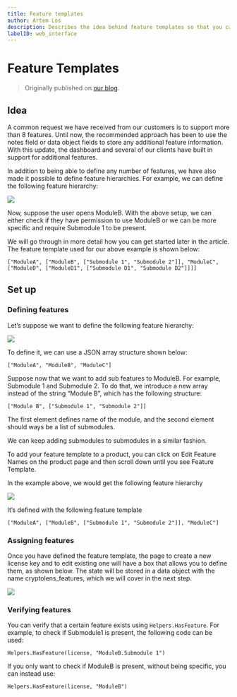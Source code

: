 ```yaml
---
title: Feature templates
author: Artem Los
description: Describes the idea behind feature templates so that you can support more than 8 features.
labelID: web_interface
---
```


# Feature Templates

> Originally published on [our blog](https://cryptolens.io/2019/05/support-for-any-number-of-features/).

## Idea
A common request we have received from our customers is to support more than 8 features. Until now, the recommended approach has been to use the notes field or data object fields to store any additional feature information. With this update, the dashboard and several of our clients have built in support for additional features.

In addition to being able to define any number of features, we have also made it possible to define feature hierarchies. For example, we can define the following feature hierarchy:

![](https://i0.wp.com/cryptolens.io/wp-content/uploads/2019/05/image-2.png?zoom=1.25&ssl=1)

Now, suppose the user opens ModuleB. With the above setup, we can either check if they have permission to use ModuleB or we can be more specific and require Submodule 1 to be present.

We will go through in more detail how you can get started later in the article. The feature template used for our above example is shown below:

```
["ModuleA", ["ModuleB", ["Submodule 1", "Submodule 2"]], "ModuleC", ["ModuleD", ["ModuleD1", ["Submodule D1", "Submodule D2"]]]]
```

## Set up
### Defining features
Let’s suppose we want to define the following feature hierarchy:

![](https://i2.wp.com/cryptolens.io/wp-content/uploads/2019/05/image-3.png?zoom=1.25&ssl=1)

To define it, we can use a JSON array structure shown below:

```
["ModuleA", "ModuleB", "ModuleC"]
```

Suppose now that we want to add sub features to ModuleB. For example, Submodule 1 and Submodule 2. To do that, we introduce a new array instead of the string “Module B”, which has the following structure:

```
["Module B", ["Submodule 1", "Submodule 2"]]
```

The first element defines name of the module, and the second element should ways be a list of submodules.

We can keep adding submodules to submodules in a similar fashion.

To add your feature template to a product, you can click on Edit Feature Names on the product page and then scroll down until you see Feature Template.

In the example above, we would get the following feature hierarchy

![](https://i2.wp.com/cryptolens.io/wp-content/uploads/2019/05/image-4.png?zoom=1.25&ssl=1)

It’s defined with the following feature template

```
["ModuleA", ["ModuleB", ["Submodule 1", "Submodule 2"]], "ModuleC"]
```

### Assigning features
Once you have defined the feature template, the page to create a new license key and to edit existing one will have a box that allows you to define them, as shown below. The state will be stored in a data object with the name cryptolens_features, which we will cover in the next step.

![](https://i0.wp.com/cryptolens.io/wp-content/uploads/2019/05/image.png?zoom=1.25&ssl=1)

### Verifying features
You can verify that a certain feature exists using `Helpers.HasFeature`. For example, to check if Submodule1 is present, the following code can be used:

```
Helpers.HasFeature(license, "ModuleB.Submodule 1")
```

If you only want to check if ModuleB is present, without being specific, you can instead use:

```
Helpers.HasFeature(license, "ModuleB")
```
